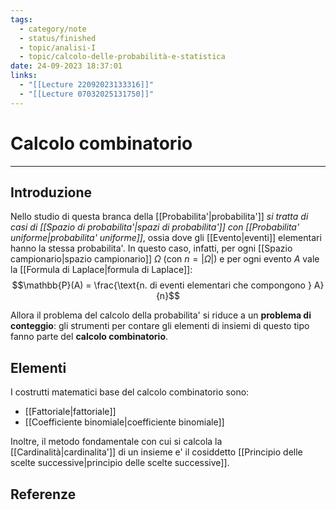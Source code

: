 ```yaml
---
tags:
  - category/note
  - status/finished
  - topic/analisi-I
  - topic/calcolo-delle-probabilità-e-statistica
date: 24-09-2023 18:37:01
links:
  - "[[Lecture 22092023133316]]"
  - "[[Lecture 07032025131750]]"
---
```

# Calcolo combinatorio
---
## Introduzione
Nello studio di questa branca della [[Probabilita'|probabilita']] _si tratta di casi di [[Spazio di probabilita'|spazi di probabilita']] con [[Probabilita' uniforme|probabilita' uniforme]]_, ossia dove gli [[Evento|eventi]] elementari hanno la stessa probabilita'. In questo caso, infatti, per ogni [[Spazio campionario|spazio campionario]] $\Omega$ (con $n = |\Omega|$) e per ogni evento $A$ vale la [[Formula di Laplace|formula di Laplace]]:
$$\mathbb{P}(A) = \frac{\text{n. di eventi elementari che compongono } A}{n}$$

Allora il problema del calcolo della probabilita' si riduce a un **problema di conteggio**: gli strumenti per contare gli elementi di insiemi di questo tipo fanno parte del **calcolo combinatorio**.

## Elementi
I costrutti matematici base del calcolo combinatorio sono:
- [[Fattoriale|fattoriale]]
- [[Coefficiente binomiale|coefficiente binomiale]]

Inoltre, il metodo fondamentale con cui si calcola la [[Cardinalità|cardinalita']] di un insieme e' il cosiddetto [[Principio delle scelte successive|principio delle scelte successive]].

## Referenze